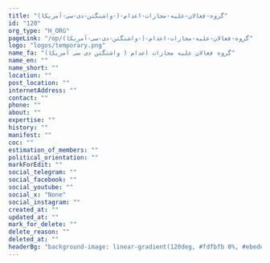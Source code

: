 ```yaml
---
title: "گروه-فعالان-علیه-مجازات-اعدام-(-واشنگتن-دی-سی-آمریکا)"
id: "120"
org_type: "H_ORG"
pageLink: "/op/گروه-فعالان-علیه-مجازات-اعدام-(-واشنگتن-دی-سی-آمریکا)"
logo: "logos/temporary.png"
name_fa: "گروه فعالان علیه مجازات اعدام ( واشنگتن دی سی آمریکا)"
name_en: ""
name_short: ""
location: ""
post_location: ""
internetAddress: ""
contact: ""
phone: ""
about: ""
expertise: ""
history: ""
manifest: ""
coc: ""
estimation_of_members: ""
political_orientation: ""
markForEdit: ""
social_telegram: ""
social_facebook: ""
social_youtube: ""
social_x: "None"
social_instagram: ""
created_at: ""
updated_at: ""
mark_for_delete: ""
delete_reason: ""
deleted_at: ""
headerBg: "background-image: linear-gradient(120deg, #fdfbfb 0%, #ebedee 100%);"
---
```


